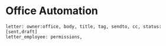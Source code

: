 # Office Automation



	letter: owner:office, body, title, tag, sendto, cc, status:[sent,draft]
	letter_employee: permissions,
	

